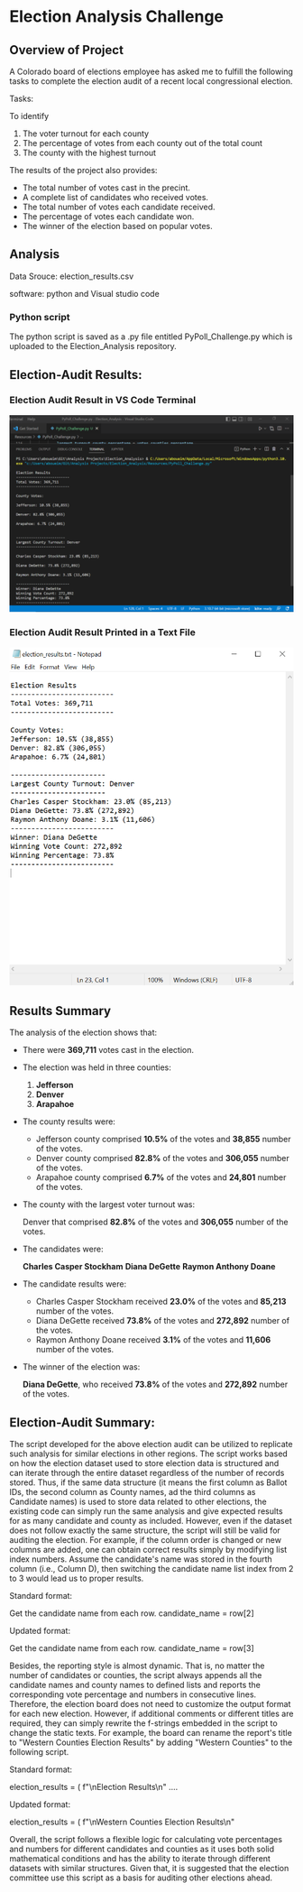 # Election Analysis Challenge

## Overview of Project

A Colorado board of elections employee has asked me to fulfill the following tasks to complete the election audit of a recent local congressional election.

Tasks:

To identify

1. The voter turnout for each county
2. The percentage of votes from each county out of the total count
3. The county with the highest turnout

The results of the project also provides:

- The total number of votes cast in the precint.
- A complete list of candidates who received votes.
- The total number of votes each candidate received.
- The percentage of votes each candidate won.
- The winner of the election based on popular votes.

## Analysis

Data Srouce: election_results.csv

software: python  and Visual studio code

### Python script

The python script is saved as a .py file entitled PyPoll_Challenge.py which is uploaded to the Election_Analysis repository.

## Election-Audit Results:

### Election Audit Result in VS Code Terminal

![This is an image](/Terminal_Output.png)



### Election Audit Result Printed in a Text File

![This is an image](/election_results_write.png)


## Results Summary

The analysis of the election shows that:

- There were **369,711** votes cast in the election.

- The election was held in three counties:

    1. **Jefferson**
    2. **Denver**
    3. **Arapahoe**

- The county results were:

    * Jefferson county comprised **10.5%** of the votes and **38,855** number of the votes.
    * Denver county comprised **82.8%** of the votes and **306,055** number of the votes.
    * Arapahoe county comprised **6.7%** of the votes and **24,801** number of the votes.
    
- The county with the largest voter turnout was:

    Denver that comprised **82.8%** of the votes and **306,055** number of the votes.
    
- The candidates were:

    **Charles Casper Stockham**
    **Diana DeGette**
    **Raymon Anthony Doane**

- The candidate results were:

    * Charles Casper Stockham received **23.0%** of the votes and **85,213** number of the votes.
    * Diana DeGette received **73.8%** of the votes and **272,892** number of the votes.
    * Raymon Anthony Doane received **3.1%** of the votes and **11,606** number of the votes.

- The winner of the election was:

    **Diana DeGette**, who received **73.8%** of the votes and **272,892** number of the votes.

## Election-Audit Summary: 

The script developed for the above election audit can be utilized to replicate such analysis for similar elections in other regions. The script works based on how the election dataset used to store election data is structured and can iterate through the entire dataset regardless of the number of records stored. Thus, if the same data structure (it means the first column as Ballot IDs, the second column as County names, ad the third columns as Candidate names) is used to store data related to other elections, the existing code can simply run the same analysis and give expected results for as many candidate and county as included. However, even if the dataset does not follow exactly the same structure, the script will still be valid for auditing the election. For example, if the column order is changed or new columns are added, one can obtain correct results simply by modifying list index numbers. Assume the candidate's name was stored in the fourth column (i.e., Column D), then switching the candidate name list index from 2 to 3 would lead us to proper results.

Standard format:

 Get the candidate name from each row.
 candidate_name = row[2]

Updated format:

Get the candidate name from each row.
 candidate_name = row[3]


Besides, the reporting style is almost dynamic. That is, no matter the number of candidates or counties, the script always appends all the candidate names and county names to defined lists and reports the corresponding vote percentage and numbers in consecutive lines. Therefore, the election board does not need to customize the output format for each new election. However, if additional comments or different titles are required, they can simply rewrite the f-strings embedded in the script to change the static texts. For example, the board can rename the report's title to "Western Counties Election Results" by adding "Western Counties" to the following script.

Standard format:

 election_results = (
        f"\nElection Results\n"
     ....
     
Updated format:

 election_results = (
        f"\nWestern Counties Election Results\n"
        
 
Overall, the script follows a flexible logic for calculating vote percentages and numbers for different candidates and counties as it uses both solid mathematical conditions and has the ability to iterate through different datasets with similar structures. Given that, it is suggested that the election committee use this script as a basis for auditing other elections ahead.
